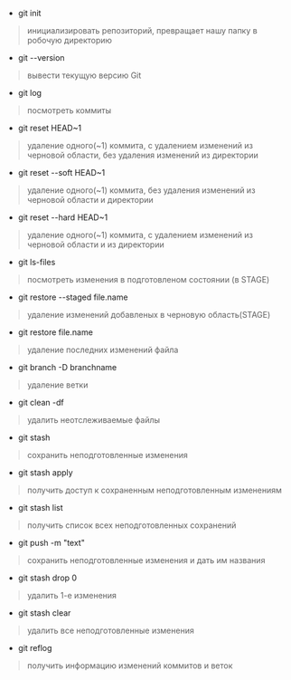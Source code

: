 - git init
> инициализировать репозиторий, превращает нашу папку в робочую директорию
- git --version
> вывести текущую версию Git
- git log
> посмотреть коммиты
- git reset HEAD~1 
> удаление одного(~1) коммита, с удалением изменений из черновой области, без удаления изменений из директории
- git reset --soft HEAD~1
> удаление одного(~1) коммита, без удаления изменений из черновой области и директории
- git reset --hard HEAD~1
> удаление одного(~1) коммита, с удалением изменений из черновой области и из директории
- git ls-files
> посмотреть изменения в подготовленом состоянии (в STAGE)
- git restore --staged file.name
> удаление изменений добавленых в черновую область(STAGE)
- git restore file.name
> удаление последних изменений файла
- git branch -D branchname
> удаление ветки
- git clean -df
> удалить неотслеживаемые файлы
- git stash
> сохранить неподготовленные изменения
- git stash apply
> получить доступ к сохраненным неподготовленным изменениям 
- git stash list
> получить список всех неподготовленных сохранений
- git push -m "text"
> сохранить неподготовленные изменения и дать им названия
- git stash drop 0
> удалить 1-е изменения
- git stash clear
> удалить все неподготовленные изменения
- git reflog
> получить информацию изменений коммитов и веток
